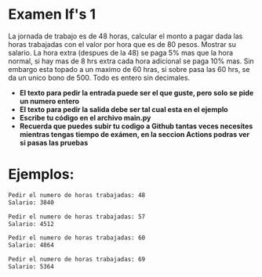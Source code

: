 # Examen If's 1
La jornada de trabajo es de 48 horas, calcular el monto a pagar dada las horas trabajadas con el valor por hora que es de 80 pesos. 
Mostrar su salario. La hora extra (despues de la 48) se paga 5% mas que la hora normal, si hay mas de 8 hrs extra cada hora adicional se paga 10% mas. 
Sin embargo esta topado a un maximo de 60 hras, si sobre pasa las 60 hrs, se da un unico bono de 500.
Todo es entero sin decimales.

- **El texto para pedir la entrada puede ser el que guste, pero solo se pide un numero entero**
- **El texto para pedir la salida debe ser tal cual esta en el ejemplo**
- **Escribe tu código en el archivo main.py**
- **Recuerda que puedes subir tu codigo a Github tantas veces necesites mientras tengas tiempo de exámen, en la seccion Actions podras ver si pasas las pruebas**

# Ejemplos:
```sh
Pedir el numero de horas trabajadas: 48
Salario: 3840
```
```sh
Pedir el numero de horas trabajadas: 57
Salario: 4512
```
```sh
Pedir el numero de horas trabajadas: 60
Salario: 4864
```
```sh
Pedir el numero de horas trabajadas: 69
Salario: 5364
```
